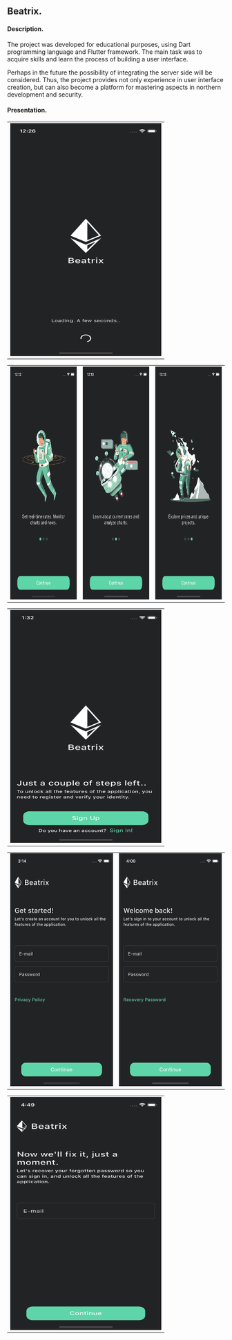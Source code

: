 ## Beatrix.

#### Description.
The project was developed for educational purposes, using Dart programming language and Flutter framework. The main task was to acquire skills and learn the process of building a user interface.

Perhaps in the future the possibility of integrating the server side will be considered. Thus, the project provides not only experience in user interface creation, but can also become a platform for mastering aspects in northern development and security.

#### Presentation.
<table>
  <tr>
    <td><img src="resources/splash-page.png" width="350" height="540"></td>
  </tr>
</table>

<table>
  <tr>
    <td><img src="resources/onboarding-page-one.png" width="350" height="540"></td>
    <td><img src="resources/onboarding-page-two.png" width="350" height="540"></td>
    <td><img src="resources/onboarding-page-three.png" width="350" height="540"></td>
  </tr>
</table>

<table>
  <tr>
    <td><img src="resources/greeting-page.png" width="350" height="540"></td>
  </tr>
</table>

<table>
  <tr>
    <td><img src="resources/sign-up-page.png" width="350" height="540"></td>
    <td><img src="resources/sign-in-page.png" width="350" height="540"></td>
  </tr>
</table>

<table>
  <tr>
    <td><img src="resources/recovery-page.png" width="350" height="540"></td>
  </tr>
</table>
